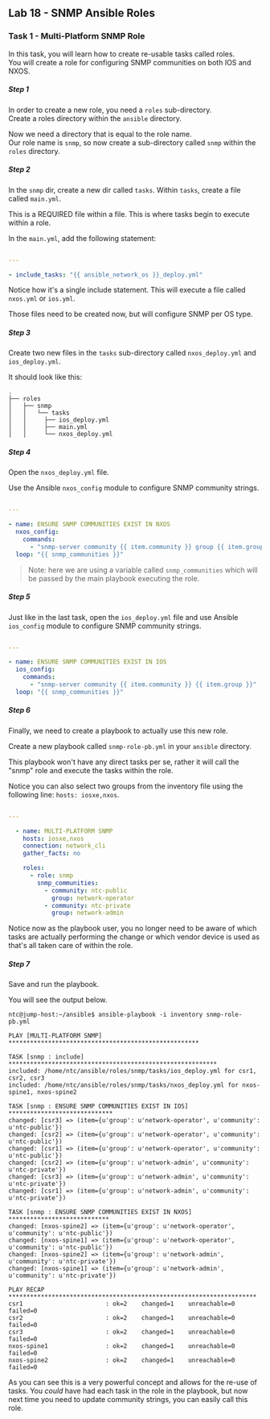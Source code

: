 ## Lab 18 - SNMP Ansible Roles

### Task 1 - Multi-Platform SNMP Role

In this task, you will learn how to create re-usable tasks called roles.  
You will create a role for configuring SNMP communities on both IOS and NXOS.

##### Step 1

In order to create a new role, you need a `roles` sub-directory.  
Create a roles directory within the `ansible` directory.

Now we need a directory that is equal to the role name.  
Our role name is `snmp`, so now create a sub-directory called `snmp` within the `roles` directory.

##### Step 2

In the `snmp` dir, create a new dir called `tasks`.  Within `tasks`, create a file called `main.yml`.

This is a REQUIRED file within a file.  This is where tasks begin to execute within a role.  

In the `main.yml`, add the following statement:

```yaml

---

- include_tasks: "{{ ansible_network_os }}_deploy.yml"
```

Notice how it's a single include statement.  This will execute a file called `nxos.yml` or `ios.yml`.

Those files need to be created now, but will configure SNMP per OS type.

##### Step 3

Create two new files in the `tasks` sub-directory called `nxos_deploy.yml` and  `ios_deploy.yml`.

It should look like this:

```
.
├── roles
│   ├── snmp
│   │   └── tasks
│   │     ├── ios_deploy.yml
│   │     ├── main.yml
│   │     └── nxos_deploy.yml
```

##### Step 4

Open the `nxos_deploy.yml` file.

Use the Ansible `nxos_config` module to configure SNMP community strings.

```yaml

---

- name: ENSURE SNMP COMMUNITIES EXIST IN NXOS
  nxos_config:
    commands:
      - "snmp-server community {{ item.community }} group {{ item.group }}"
  loop: "{{ snmp_communities }}"

```

> Note: here we are using a variable called `snmp_communities` which will be passed by the main playbook executing the role.

##### Step 5

Just like in the last task, open the `ios_deploy.yml` file and use Ansible `ios_config` module to configure SNMP community strings.

```yaml

---

- name: ENSURE SNMP COMMUNITIES EXIST IN IOS
  ios_config:
    commands:
      - "snmp-server community {{ item.community }} {{ item.group }}"
  loop: "{{ snmp_communities }}"
```

##### Step 6

Finally, we need to create a playbook to actually use this new role.

Create a new playbook called `snmp-role-pb.yml` in your `ansible` directory.

This playbook won't have any direct tasks per se, rather it will call the "snmp" role and execute the tasks within the role.

Notice you can also select two groups from the inventory file using the following line: `hosts: iosxe,nxos`.

```yaml

---

  - name: MULTI-PLATFORM SNMP
    hosts: iosxe,nxos
    connection: network_cli
    gather_facts: no

    roles:
      - role: snmp
        snmp_communities:
          - community: ntc-public
            group: network-operator
          - community: ntc-private
            group: network-admin
```

Notice now as the playbook user, you no longer need to be aware of which tasks are actually performing the change
or which vendor device is used as that's all taken care of within the role.


##### Step 7

Save and run the playbook.

You will see the output below.


```
ntc@jump-host:~/ansible$ ansible-playbook -i inventory snmp-role-pb.yml
```

```
PLAY [MULTI-PLATFORM SNMP] *****************************************************

TASK [snmp : include] **********************************************************
included: /home/ntc/ansible/roles/snmp/tasks/ios_deploy.yml for csr1, csr2, csr3
included: /home/ntc/ansible/roles/snmp/tasks/nxos_deploy.yml for nxos-spine1, nxos-spine2

TASK [snmp : ENSURE SNMP COMMUNITIES EXIST IN IOS] *****************************
changed: [csr3] => (item={u'group': u'network-operator', u'community': u'ntc-public'})
changed: [csr2] => (item={u'group': u'network-operator', u'community': u'ntc-public'})
changed: [csr1] => (item={u'group': u'network-operator', u'community': u'ntc-public'})
changed: [csr2] => (item={u'group': u'network-admin', u'community': u'ntc-private'})
changed: [csr3] => (item={u'group': u'network-admin', u'community': u'ntc-private'})
changed: [csr1] => (item={u'group': u'network-admin', u'community': u'ntc-private'})

TASK [snmp : ENSURE SNMP COMMUNITIES EXIST IN NXOS] ****************************
changed: [nxos-spine2] => (item={u'group': u'network-operator', u'community': u'ntc-public'})
changed: [nxos-spine1] => (item={u'group': u'network-operator', u'community': u'ntc-public'})
changed: [nxos-spine2] => (item={u'group': u'network-admin', u'community': u'ntc-private'})
changed: [nxos-spine1] => (item={u'group': u'network-admin', u'community': u'ntc-private'})

PLAY RECAP *********************************************************************
csr1                       : ok=2    changed=1    unreachable=0    failed=0
csr2                       : ok=2    changed=1    unreachable=0    failed=0
csr3                       : ok=2    changed=1    unreachable=0    failed=0
nxos-spine1                : ok=2    changed=1    unreachable=0    failed=0
nxos-spine2                : ok=2    changed=1    unreachable=0    failed=0

```


As you can see this is a very powerful concept and allows for the re-use of tasks.
You _could_ have had each task in the role in the playbook, but now next time you need to update community strings,
you can easily call this role.
